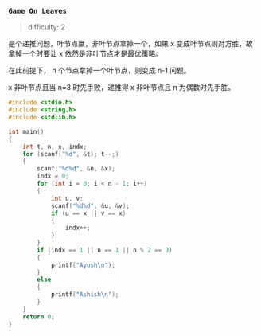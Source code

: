 ### `Game On Leaves`

> difficulty: 2

是个递推问题，叶节点赢，非叶节点拿掉一个，如果 x 变成叶节点则对方胜，故拿掉一个时要让 x 依然是非叶节点才是最优策略。

在此前提下， n 个节点拿掉一个叶节点，则变成 n-1 问题。

x 非叶节点且当 n=3 时先手败，递推得 x 非叶节点且 n 为偶数时先手胜。

```cpp
#include <stdio.h>
#include <string.h>
#include <stdlib.h>

int main()
{
    int t, n, x, indx;
    for (scanf("%d", &t); t--;)
    {
        scanf("%d%d", &n, &x);
        indx = 0;
        for (int i = 0; i < n - 1; i++)
        {
            int u, v;
            scanf("%d%d", &u, &v);
            if (u == x || v == x)
            {
                indx++;
            }
        }
        if (indx == 1 || n == 1 || n % 2 == 0)
        {
            printf("Ayush\n");
        }
        else
        {
            printf("Ashish\n");
        }
    }
    return 0;
}
```

